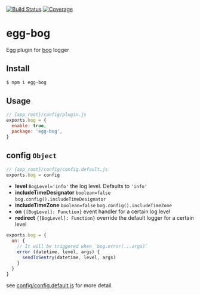 [![Build Status](https://travis-ci.org/kaelzhang/egg-bog.svg?branch=master)](https://travis-ci.org/kaelzhang/egg-bog)
[![Coverage](https://codecov.io/gh/kaelzhang/egg-bog/branch/master/graph/badge.svg)](https://codecov.io/gh/kaelzhang/egg-bog)
<!-- optional appveyor tst
[![Windows Build Status](https://ci.appveyor.com/api/projects/status/github/kaelzhang/egg-bog?branch=master&svg=true)](https://ci.appveyor.com/project/kaelzhang/egg-bog)
-->
<!-- optional npm version
[![NPM version](https://badge.fury.io/js/egg-bog.svg)](http://badge.fury.io/js/egg-bog)
-->
<!-- optional npm downloads
[![npm module downloads per month](http://img.shields.io/npm/dm/egg-bog.svg)](https://www.npmjs.org/package/egg-bog)
-->
<!-- optional dependency status
[![Dependency Status](https://david-dm.org/kaelzhang/egg-bog.svg)](https://david-dm.org/kaelzhang/egg-bog)
-->

# egg-bog

Egg plugin for [bog](https://www.npmjs.com/package/bog) logger

## Install

```bash
$ npm i egg-bog
```

## Usage

```js
// {app_root}/config/plugin.js
exports.bog = {
  enable: true,
  package: 'egg-bog',
}
```

## config `Object`

```js
// {app_root}/config/config.default.js
exports.bog = config
```

- **level** `BogLevel='info'` the log level. Defaults to `'info'`
- **includeTimeDesignator** `boolean=false` `bog.config().includeTimeDesignator`
- **includeTimeZone** `boolean=false` `bog.config().includeTimeZone`
- **on** `{[BogLevel]: Function}` event handler for a certain log level
- **redirect** `{[BogLevel]: Function}` override the default logger for a certain level

```js
exports.bog = {
  on: {
    // It will be triggered when `bog.error(...args)`
    error (datetime, level, args) {
      sendToSentry(datetime, level, args)
    }
  }
}
```

see [config/config.default.js](config/config.default.js) for more detail.

